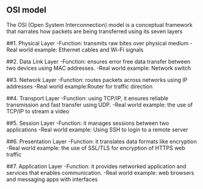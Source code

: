 ## OSI model

The OSI (Open System Interconnection) model is a conceptual framework that narrates how packets are being transferred using its seven layers

##1. Physical Layer
-Function: transmits raw bites over physical medium
-Real world example: Ethernet cables and Wi-Fi signals

##2. Data Link Layer
-Function: ensures error free data transfer between two devices using MAC addresses.
-Real world example: Network switch

##3. Network Layer
-Function: routes packets across networks using IP addresses
-Real world example:Router for traffic direction

##4. Transport Layer
-Function: using TCP/IP, it ensures reliable transmission and fast transfer using UDP.
-Real world example: the use of TCP/IP to stream a video 

##5. Session Layer
-Function: it manages sessions between two applications
-Real world example: Using SSH to login to a remote server 

##6. Presentation Layer
-Function: it translates data formats like encryption
-Real world example: the use of SSL/TLS for encryption of HTTPS web traffic

##7. Application Layer
-Function: it provides networked application and services that enables communication.
-Real world example: web browsers and messaging apps with interfaces 
